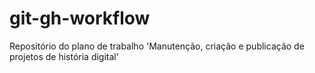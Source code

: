 # git-gh-workflow
Repositório do plano de trabalho 'Manutenção, criação e publicação de projetos de história digital'
